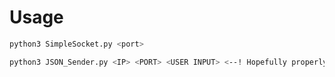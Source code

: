# Usage
```bash
python3 SimpleSocket.py <port>
```
```bash
python3 JSON_Sender.py <IP> <PORT> <USER INPUT> <--! Hopefully properly formatted JSON input '{"test" : "data"}'
```
